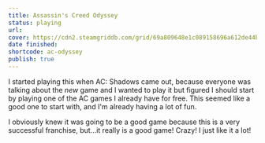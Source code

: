 ```yaml
---
title: Assassin's Creed Odyssey
status: playing
url: 
cover: https://cdn2.steamgriddb.com/grid/69a809648e1c089158696a612de44bcd.jpg
date finished: 
shortcode: ac-odyssey
publish: true
---
```

I started playing this when AC: Shadows came out, because everyone was talking about the *new* game and I wanted to play it but figured I should start by playing one of the AC games I already have for free. This seemed like a good one to start with, and I'm already having a lot of fun.

I obviously knew it was going to be a good game because this is a very successful franchise, but...it really is a good game! Crazy! I just like it a lot!